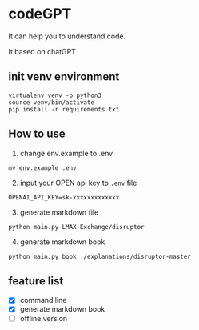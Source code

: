 # codeGPT
It can help you to understand code.

It based on chatGPT

## init venv environment
```shell
virtualenv venv -p python3
source venv/bin/activate
pip install -r requirements.txt
```

## How to use
1. change env.example to .env
```shell
mv env.example .env
```
2. input your OPEN api key to `.env` file
```shell
OPENAI_API_KEY=sk-xxxxxxxxxxxxx
```
3. generate markdown file
```shell
python main.py LMAX-Exchange/disruptor
```

4. generate markdown book
```shell
python main.py book ./explanations/disruptor-master
```

## feature list
- [x] command line
- [x] generate markdown book
- [ ] offline version
